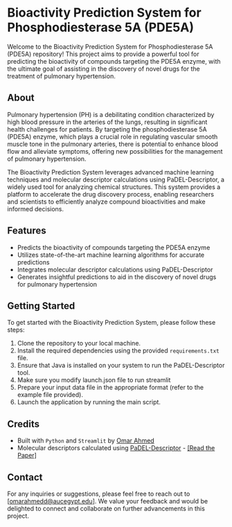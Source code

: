 # Bioactivity Prediction System for Phosphodiesterase 5A (PDE5A)

Welcome to the Bioactivity Prediction System for Phosphodiesterase 5A (PDE5A) repository! This project aims to provide a powerful tool for predicting the bioactivity of compounds targeting the PDE5A enzyme, with the ultimate goal of assisting in the discovery of novel drugs for the treatment of pulmonary hypertension.

## About

Pulmonary hypertension (PH) is a debilitating condition characterized by high blood pressure in the arteries of the lungs, resulting in significant health challenges for patients. By targeting the phosphodiesterase 5A (PDE5A) enzyme, which plays a crucial role in regulating vascular smooth muscle tone in the pulmonary arteries, there is potential to enhance blood flow and alleviate symptoms, offering new possibilities for the management of pulmonary hypertension.

The Bioactivity Prediction System leverages advanced machine learning techniques and molecular descriptor calculations using PaDEL-Descriptor, a widely used tool for analyzing chemical structures. This system provides a platform to accelerate the drug discovery process, enabling researchers and scientists to efficiently analyze compound bioactivities and make informed decisions.

## Features

- Predicts the bioactivity of compounds targeting the PDE5A enzyme
- Utilizes state-of-the-art machine learning algorithms for accurate predictions
- Integrates molecular descriptor calculations using PaDEL-Descriptor
- Generates insightful predictions to aid in the discovery of novel drugs for pulmonary hypertension

## Getting Started

To get started with the Bioactivity Prediction System, please follow these steps:

1. Clone the repository to your local machine.
2. Install the required dependencies using the provided `requirements.txt` file.
3. Ensure that Java is installed on your system to run the PaDEL-Descriptor tool.
4. Make sure you modify launch.json file to run streamlit
5. Prepare your input data file in the appropriate format (refer to the example file provided).
6. Launch the application by running the main script.

## Credits

- Built with `Python` and `Streamlit` by [Omar Ahmed](https://www.linkedin.com/in/omar-ahmedd/)
- Molecular descriptors calculated using [PaDEL-Descriptor](http://www.yapcwsoft.com/dd/padeldescriptor/) - [[Read the Paper]](https://doi.org/10.1002/jcc.21707)

## Contact

For any inquiries or suggestions, please feel free to reach out to [omarahmedd@aucegypt.edu]. We value your feedback and would be delighted to connect and collaborate on further advancements in this project.
